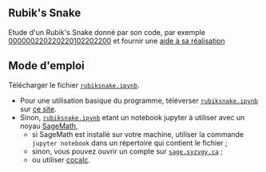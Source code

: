 ## Rubik's Snake
Etude d'un Rubik's Snake donné par son code, par exemple [000000220220220102202200](https://rawcdn.githack.com/YvesLemaire/rubiksnake/9cdd0cef72da81341bdbab911846ae12b16f8a5c/cat.html) et fournir une [aide à sa réalisation](./cat.png)
## Mode d'emploi
Télécharger le fichier [`rubiksnake.ipynb`](./rubiksnake.ipynb).
- Pour une utilisation basique du programme, téléverser [`rubiksnake.ipynb`](./rubiksnake.ipynb) sur [ce site](https://dahn-research.eu/nbplayer/). 
- Sinon, [`rubiksnake.ipynb`](./rubiksnake.ipynb) etant un notebook jupyter à utiliser avec un noyau [SageMath](https://www.sagemath.org/),
    - si SageMath est installé sur votre machine, utiliser la commande `jupyter notebook` dans un répertoire qui contient le fichier ;
    - sinon, vous pouvez ouvrir un compte sur [`sage.syzygy.ca`](https://sage.syzygy.ca/) ;
    - ou utiliser [cocalc](https://cocalc.com/).

